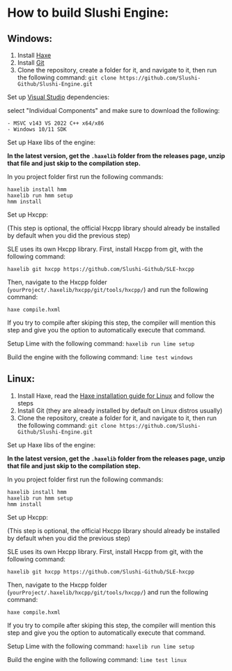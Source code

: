 # How to build Slushi Engine:

## Windows:

1. Install [Haxe](https://haxe.org/)
2. Install [Git](https://git-scm.com/)
3. Clone the repository, create a folder for it, and navigate to it, then run the following command: ```git clone https://github.com/Slushi-Github/Slushi-Engine.git```

Set up [Visual Studio](https://aka.ms/vs/17/release/vs_BuildTools.exe) dependencies:

select "Individual Components" and make sure to download the following: 

    - MSVC v143 VS 2022 C++ x64/x86 
    - Windows 10/11 SDK

Set up Haxe libs of the engine:

**In the latest version, get the ``.haxelib`` folder from the releases page, unzip that file and just skip to the compilation step.**

In you project folder first run the following commands: 

    haxelib install hmm
    haxelib run hmm setup
    hmm install

Set up Hxcpp: 

(This step is optional, the official Hxcpp library should already be installed by default when you did the previous step)

SLE uses its own Hxcpp library. First, install Hxcpp from git, with the following command:

    haxelib git hxcpp https://github.com/Slushi-Github/SLE-hxcpp

Then, navigate to the Hxcpp folder (``yourProject/.haxelib/hxcpp/git/tools/hxcpp/``) and run the following command: 

    haxe compile.hxml

If you try to compile after skiping this step, the compiler will mention this step and give you the option to automatically execute that command.

Setup Lime with the following command: ``haxelib run lime setup``

Build the engine with the following command: ``lime test windows``

## Linux:
1. Install Haxe, read the [Haxe installation guide for Linux](https://haxe.org/download/linux/) and follow the steps
2. Install Git (they are already installed by default on Linux distros usually)
3. Clone the repository, create a folder for it, and navigate to it, then run the following command: ```git clone https://github.com/Slushi-Github/Slushi-Engine.git```

Set up Haxe libs of the engine:

**In the latest version, get the ``.haxelib`` folder from the releases page, unzip that file and just skip to the compilation step.**

In you project folder first run the following commands: 

    haxelib install hmm
    haxelib run hmm setup
    hmm install

Set up Hxcpp: 

(This step is optional, the official Hxcpp library should already be installed by default when you did the previous step)

SLE uses its own Hxcpp library. First, install Hxcpp from git, with the following command:

    haxelib git hxcpp https://github.com/Slushi-Github/SLE-hxcpp

Then, navigate to the Hxcpp folder (``yourProject/.haxelib/hxcpp/git/tools/hxcpp/``) and run the following command: 

    haxe compile.hxml

If you try to compile after skiping this step, the compiler will mention this step and give you the option to automatically execute that command.

Setup Lime with the following command: ``haxelib run lime setup``

Build the engine with the following command: ``lime test linux``
